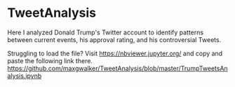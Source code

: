 # TweetAnalysis
Here I analyzed Donald Trump's Twitter account to identify patterns between current events, his approval rating, and his controversial Tweets.

Struggling to load the file? 
Visit https://nbviewer.jupyter.org/ and copy and paste the following link there. 
https://github.com/maxgwalker/TweetAnalysis/blob/master/TrumpTweetsAnalysis.ipynb

